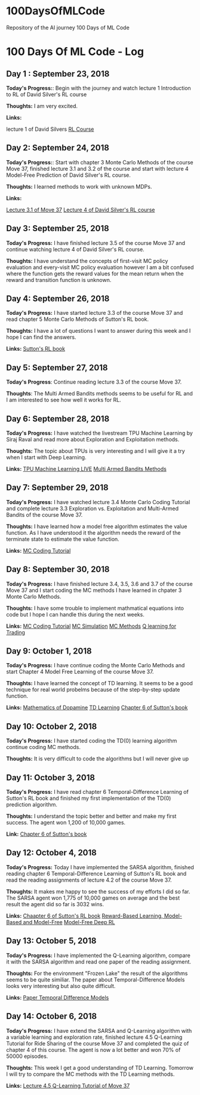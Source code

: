 # 100DaysOfMLCode
Repository of the AI journey 100 Days of ML Code

# 100 Days Of ML Code - Log

## Day 1 : September 23, 2018

**Today's Progress:**: Begin with the journey and watch lecture 1 Introduction to 
RL of David Silver's RL course

**Thoughts:** I am very excited.

**Links:**

lecture 1 of David Silvers [RL Course](https://www.youtube.com/watch?v=2pWv7GOvuf0&list=PLzuuYNsE1EZAXYR4FJ75jcJseBmo4KQ9-)

## Day 2: September 24, 2018

**Today's Progress:**: Start with chapter 3 Monte Carlo Methods of the course Move 37,
finished lecture 3.1 and 3.2 of the course and start with lecture 4 Model-Free Prediction 
of David Silver's RL course.

**Thoughts:** I learned methods to work with unknown MDPs.

**Links:**

[Lecture 3.1 of Move 37](https://www.youtube.com/watch?v=kYWw6GBRjVk)
[Lecture 4 of David Silver's RL course](https://www.youtube.com/watch?v=PnHCvfgC_ZA&list=PLzuuYNsE1EZAXYR4FJ75jcJseBmo4KQ9-&index=4)

## Day 3: September 25, 2018

**Today's Progress:** I have finished lecture 3.5 of the course Move 37 and continue watching
lecture 4 of David Silver's RL course.

**Thoughts:** I have understand the concepts of first-visit MC policy evaluation and
every-visit MC policy evaluation however I am a bit confused where the function
gets the reward values for the mean return when the reward and transition 
function is unknown.

## Day 4: September 26, 2018

**Today's Progress:** I have started lecture 3.3 of the course Move 37 and read
chapter 5 Monte Carlo Methods of Sutton's RL book.

**Thoughts:** I have a lot of questions I want to answer
during this week and I hope I can find the answers.

**Links:**
[Sutton's RL book](http://incompleteideas.net/book/bookdraft2018jan1.pdf)

## Day 5: September 27, 2018

**Today's Progress**: Continue reading lecture 3.3 of the course Move 37.

**Thoughts**: The Multi Armed Bandits methods seems to be useful for RL and I am
interested to see how well it works for RL.

## Day 6: September 28, 2018

**Today's Progress:** I have watched the livestream TPU Machine Learning by Siraj Raval
and read more about Exploration and Exploitation methods.

**Thoughts:** The topic about TPUs is very interesting and I will give it a try
when I start with Deep Learning.

**Links:**
[TPU Machine Learning LIVE](https://www.youtube.com/watch?v=jgNwywYcH4w)
[Multi Armed Bandits Methods](https://www.searchenginepeople.com/blog/16072-multi-armed-bandits-ab-testing-makes-money.html)

## Day 7: September 29, 2018

**Today's Progress:** I have watched lecture 3.4 Monte Carlo Coding 
Tutorial and complete lecture 3.3 Exploration vs. Exploitation and Multi-Armed Bandits 
of the course Move 37.

**Thoughts:** I have learned how a model free algorithm estimates the
value function. As I have understood it the algorithm needs the reward of
the terminate state to estimate the value function.

**Links:**
[MC Coding Tutorial](https://www.youtube.com/watch?v=mMEFFN1H5Cg)

## Day 8: September 30, 2018

**Today's Progress:** I have finished lecture 3.4, 3.5, 3.6 and 3.7 of the course Move 37
and I start coding the MC methods I have learned in chpater 3 Monte Carlo Methods.

**Thoughts:** I have some trouble to implement mathmatical equations into code
but I hope I can handle this during the next weeks.

**Links:**
[MC Coding Tutorial](https://www.youtube.com/watch?v=mMEFFN1H5Cg)
[MC Simulation](https://www.vertex42.com/ExcelArticles/mc/MonteCarloSimulation.html)
[MC Methods](https://www.kth.se/social/files/58b941d5f276542843812288/RL04-Monte-Carlo.pdf)
[Q learning for Trading](https://www.youtube.com/watch?v=rRssY6FrTvU)

## Day 9: October 1, 2018

**Today's Progress:** I have continue coding the Monte Carlo Methods and start Chapter 4 Model Free Learning
of the course Move 37.

**Thoughts:** I have learned the concept of TD learning. It seems to be a good technique
for real world probelms because of the step-by-step update function.

**Links:**
[Mathematics of Dopamine](https://www.youtube.com/watch?v=-vhYoS3751g)
[TD Learning](https://www.youtube.com/watch?v=f4zTDRavVq0)
[Chapter 6 of Sutton's book](http://incompleteideas.net/book/bookdraft2018jan1.pdf)

## Day 10: October 2, 2018

**Today's Progress:** I have started coding the TD(0) learning algorithm continue coding MC methods.

**Thoughts:** It is very difficult to code the algorithms but I will never give up

## Day 11: October 3, 2018

**Today's Progress:** I have read chapter 6 Temporal-Difference Learning of Sutton's RL
book and finished my first implementation of the TD(0) prediction algorithm.

**Thoughts:** I understand the topic better and better and make my first
success. The agent won 1,200 of 10,000 games.

**Link:**
[Chapter 6 of Sutton's book](http://incompleteideas.net/book/bookdraft2018jan1.pdf)

## Day 12: October 4, 2018

**Today's Progress:** Today I have implemented the SARSA algorithm, finished reading chapter 6 
Temporal-Difference Learning of Sutton's RL book and read the reading assignments of 
lecture 4.2 of the course Move 37.

**Thoughts:** It makes me happy to see the success of my efforts I did so far.
The SARSA agent won 1,775 of 10,000 games on average and the best result
the agent did so far is 3032 wins.

**Links:**
[Chaapter 6 of Sutton's RL book](http://incompleteideas.net/book/bookdraft2018jan1.pdf)
[Reward-Based Learning, Model-Based and Model-Free](https://www.quentinhuys.com/pub/HuysEa14-ModelBasedModelFree.pdf)
[Model-Free Deep RL](https://bair.berkeley.edu/blog/2018/04/26/tdm/)

## Day 13: October 5, 2018

**Today's Progress:** I have implemented the Q-Learning algorithm, compare it with the SARSA algorithm
and read one paper of the reading assignment.

**Thoughts:** For the environment "Frozen Lake" the result of the algorithms seems to be quite similiar.
The paper about Temporal-Difference Models looks very interesting but also quite difficult.

**Links:**
[Paper Temporal Difference Models](https://arxiv.org/abs/1802.09081)

## Day 14: October 6, 2018

**Today's Progress:** I have extend the SARSA and Q-Learning algorithm with a variable learning and
exploration rate, finished lecture 4.5 Q-Learning Tutorial for Ride Sharing of the course Move 37
and completed the quiz of  chapter 4 of this course. The agent is now a lot better 
and won 70% of 50000 episodes.

**Thoughts:** This week I get a good understanding of TD Learning.
Tomorrow I will try to compare the MC methods with the TD Learning methods.

**Links:**
[Lecture 4.5 Q-Learning Tutorial of Move 37](https://www.youtube.com/watch?v=tU6_Fc6bKyQ)


